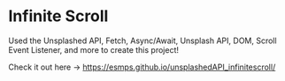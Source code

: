 # Infinite Scroll

Used the Unsplashed API, Fetch, Async/Await, Unsplash API, DOM, Scroll Event Listener, and more to create this project!

Check it out here -> https://esmps.github.io/unsplashedAPI_infinitescroll/ 

